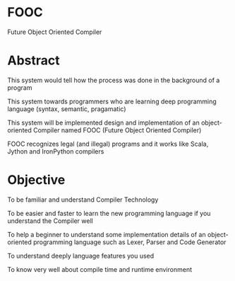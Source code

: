 # FOOC
Future Object Oriented Compiler

# Abstract
This system would tell how the process was done in the background of a program

This system towards programmers who are learning deep programming language (syntax, semantic, pragamatic)

This system will be implemented design and implementation of an object-oriented Compiler  named FOOC (Future Object Oriented Compiler)

FOOC recognizes legal (and illegal) programs and it works like Scala, Jython and IronPython compilers

# Objective
To be familiar and understand Compiler Technology

To be easier and faster to learn the new programming language if you understand the Compiler well

To help a beginner to understand some implementation details of  an object-oriented programming language such as Lexer, Parser and Code Generator

To understand deeply language features you used

To know very well about compile time and runtime environment

